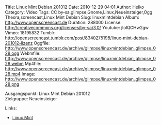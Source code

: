 Title: Linux Mint Debian 201012
Date: 2010-12-29 04:01
Author: Heiko
Category: Video
Tags: CC by-sa,glimpse,Gnome,Linux,Neueinsteiger,Ogg Theora,screencast,Linux Mint Debian
Slug: linuxmintdebian
Album: http://www.openscreencast.de
Duration: 288000
License: http://creativecommons.org/licenses/by-sa/3.0/
Youtube: jloIQCHw2gw
Vimeo: 18195832
Tumblr: http://openscreencast.tumblr.com/post/8340275198/linux-mint-debian-201012-lizenz
Oggfile: http://www.openscreencast.de/archive/glimpse/linuxmintdebian_glimpse_028.ogg
Webmfile: http://www.openscreencast.de/archive/glimpse/linuxmintdebian_glimpse_028.webm
Mp4file: http://www.openscreencast.de/archive/glimpse/linuxmintdebian_glimpse_028.mp4
Image: http://www.openscreencast.de/archive/glimpse/linuxmintdebian_glimpse_028.png

Ausgangspunkt: Linux Mint Debian 201012  
Zielgruppe: Neueinsteiger  

Links:

  * [Linux Mint](http://www.linuxmint.com/)

